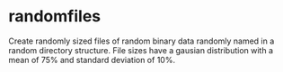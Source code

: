 # randomfiles

Create randomly sized files of random binary data randomly named in a random directory structure. File sizes have a gausian distribution with a mean of 75% and standard deviation of 10%.